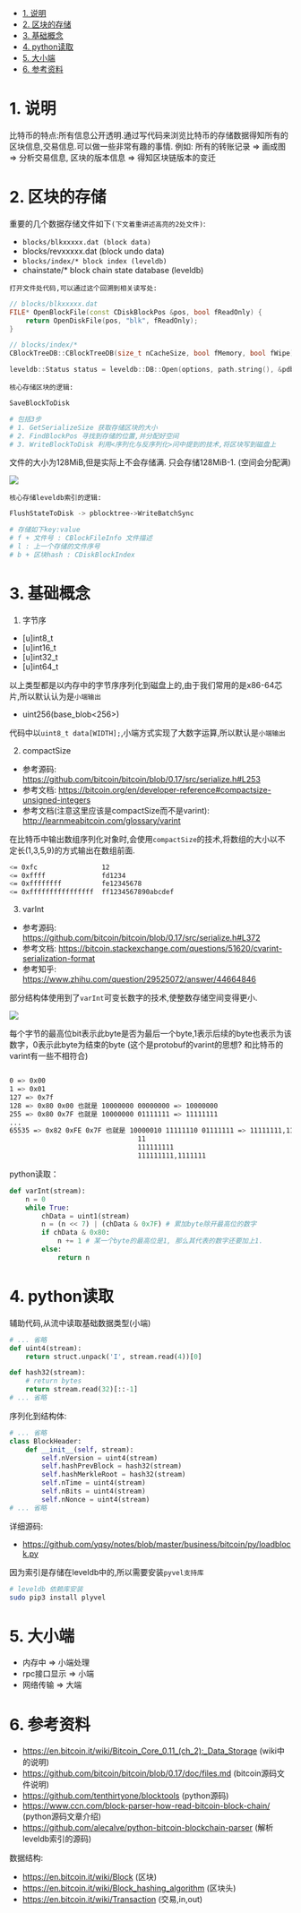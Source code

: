 

<!-- TOC -->

- [1. 说明](#1-说明)
- [2. 区块的存储](#2-区块的存储)
- [3. 基础概念](#3-基础概念)
- [4. python读取](#4-python读取)
- [5. 大小端](#5-大小端)
- [6. 参考资料](#6-参考资料)

<!-- /TOC -->


# 1. 说明

比特币的特点:所有信息公开透明.通过写代码来浏览比特币的存储数据得知所有的区块信息,交易信息.可以做一些非常有趣的事情. 例如: 所有的转账记录 => 画成图 => 分析交易信息, 区块的版本信息 => 得知区块链版本的变迁

# 2. 区块的存储

重要的几个数据存储文件如下`(下文着重讲述高亮的2处文件)`:

* `blocks/blkxxxxx.dat (block data)`
* blocks/revxxxxx.dat (block undo data)
* `blocks/index/* block index (leveldb) `
* chainstate/* block chain state database (leveldb)

`打开文件处代码,可以通过这个回溯到相关读写处:`
```c++
// blocks/blkxxxxx.dat 
FILE* OpenBlockFile(const CDiskBlockPos &pos, bool fReadOnly) {
    return OpenDiskFile(pos, "blk", fReadOnly);
}

// blocks/index/*
CBlockTreeDB::CBlockTreeDB(size_t nCacheSize, bool fMemory, bool fWipe) : CDBWrapper(gArgs.IsArgSet("-blocksdir") ? GetDataDir() / "blocks" / "index" : GetBlocksDir() / "index", nCacheSize, fMemory, fWipe) {

leveldb::Status status = leveldb::DB::Open(options, path.string(), &pdb);
```

`核心存储区块的逻辑:`
```bash
SaveBlockToDisk

# 包括3步
# 1. GetSerializeSize 获取存储区块的大小
# 2. FindBlockPos 寻找到存储的位置,并分配好空间
# 3. WriteBlockToDisk 利用<序列化与反序列化>问中提到的技术,将区块写到磁盘上
```

文件的大小为128MiB,但是实际上不会存储满. 只会存储128MiB-1. (空间会分配满)

![](./pic/bitcoinsaveblock.png)


`核心存储leveldb索引的逻辑:`
```bash
FlushStateToDisk -> pblocktree->WriteBatchSync

# 存储如下key:value
# f + 文件号 : CBlockFileInfo 文件描述
# l : 上一个存储的文件序号
# b + 区块hash : CDiskBlockIndex
```

# 3. 基础概念

1) 字节序

* [u]int8_t
* [u]int16_t
* [u]int32_t
* [u]int64_t

以上类型都是以内存中的字节序序列化到磁盘上的,由于我们常用的是x86-64芯片,所以默认认为是`小端输出`

* uint256(base_blob<256>)

代码中以`uint8_t data[WIDTH];`,小端方式实现了大数字运算,所以默认是`小端输出`

2) compactSize

* 参考源码: https://github.com/bitcoin/bitcoin/blob/0.17/src/serialize.h#L253 
* 参考文档: https://bitcoin.org/en/developer-reference#compactsize-unsigned-integers
* 参考文档(注意这里应该是compactSize而不是varint): http://learnmeabitcoin.com/glossary/varint

在比特币中输出数组序列化对象时,会使用`compactSize`的技术,将数组的大小以不定长(1,3,5,9)的方式输出在数组前面.

```bash
<= 0xfc                12
<= 0xffff              fd1234
<= 0xffffffff          fe12345678
<= 0xffffffffffffffff  ff1234567890abcdef	
```

3) varInt

* 参考源码: https://github.com/bitcoin/bitcoin/blob/0.17/src/serialize.h#L372
* 参考文档: https://bitcoin.stackexchange.com/questions/51620/cvarint-serialization-format 
* 参考知乎: https://www.zhihu.com/question/29525072/answer/44664846

部分结构体使用到了`varInt`可变长数字的技术,使整数存储空间变得更小.

![](./pic/varint.jpg)

每个字节的最高位bit表示此byte是否为最后一个byte,1表示后续的byte也表示为该数字，0表示此byte为结束的byte (这个是protobuf的varint的思想? 和比特币的varint有一些不相符合)

```bash

0 => 0x00
1 => 0x01
127 => 0x7f
128 => 0x80 0x00 也就是 10000000 00000000 => 10000000
255 => 0x80 0x7F 也就是 10000000 01111111 => 11111111
...
65535 => 0x82 0xFE 0x7F 也就是 10000010 11111110 01111111 => 11111111,11111111
                                11
                                111111111
                                111111111,1111111
```         

python读取：
```python
def varInt(stream):
    n = 0
    while True:
        chData = uint1(stream)
        n = (n << 7) | (chData & 0x7F) # 累加byte除开最高位的数字
        if chData & 0x80:
            n += 1 # 某一个byte的最高位是1, 那么其代表的数字还要加上1.
        else:
            return n
```


# 4. python读取

辅助代码,从流中读取基础数据类型(小端)
```py
# ... 省略
def uint4(stream):
    return struct.unpack('I', stream.read(4))[0]

def hash32(stream):
    # return bytes
    return stream.read(32)[::-1]
# ... 省略
```

序列化到结构体:
```py
# ... 省略
class BlockHeader:
    def __init__(self, stream):
        self.nVersion = uint4(stream)
        self.hashPrevBlock = hash32(stream)
        self.hashMerkleRoot = hash32(stream)
        self.nTime = uint4(stream)
        self.nBits = uint4(stream)
        self.nNonce = uint4(stream)
# ... 省略
```

详细源码:  

* https://github.com/yqsy/notes/blob/master/business/bitcoin/py/loadblock.py

因为索引是存储在leveldb中的,所以需要安装`pyvel支持库`
```bash
# leveldb 依赖库安装
sudo pip3 install plyvel
```

# 5. 大小端

* 内存中 => 小端处理
* rpc接口显示 => 小端
* 网络传输 => 大端

# 6. 参考资料

* https://en.bitcoin.it/wiki/Bitcoin_Core_0.11_(ch_2):_Data_Storage  (wiki中的说明)
* https://github.com/bitcoin/bitcoin/blob/0.17/doc/files.md (bitcoin源码文件说明)
* https://github.com/tenthirtyone/blocktools  (python源码)
* https://www.ccn.com/block-parser-how-read-bitcoin-block-chain/ (python源码文章介绍)
* https://github.com/alecalve/python-bitcoin-blockchain-parser (解析leveldb索引的源码)

数据结构:

* https://en.bitcoin.it/wiki/Block (区块)
* https://en.bitcoin.it/wiki/Block_hashing_algorithm (区块头)
* https://en.bitcoin.it/wiki/Transaction (交易,in,out)

